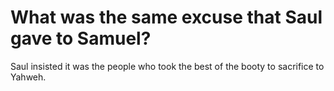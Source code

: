 # What was the same excuse that Saul gave to Samuel?

Saul insisted it was the people who took the best of the booty to sacrifice to Yahweh.
